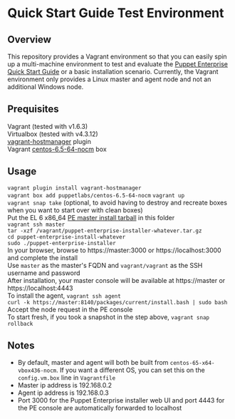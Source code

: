 # Quick Start Guide Test Environment

## Overview
This repository provides a Vagrant environment so that you can easily spin up a multi-machine environment to test and evaluate the [Puppet Enterprise Quick Start Guide](http://docs.puppetlabs.com/pe/latest/quick_start.html) or a basic installation scenario. Currently, the Vagrant environment only provides a Linux master and agent node and not an additional Windows node.

## Prequisites
Vagrant (tested with v1.6.3)  
Virtualbox (tested with v4.3.12)  
[vagrant-hostmanager](https://github.com/smdahlen/vagrant-hostmanager) plugin  
Vagrant [centos-6.5-64-nocm](https://vagrantcloud.com/puppetlabs/centos-6.5-64-nocm) box  

## Usage
`vagrant plugin install vagrant-hostmanager`  
`vagrant box add puppetlabs/centos-6.5-64-nocm`
`vagrant up`  
`vagrant snap take` (optional, to avoid having to destroy and recreate boxes when you want to start over with clean boxes)  
Put the EL 6 x86_64 [PE master install tarball](http://puppetlabs.com/misc/pe-files) in this folder  
`vagrant ssh master`  
`tar -xzf /vagrant/puppet-enterprise-installer-whatever.tar.gz`  
`cd puppet-enterprise-install-whatever`  
`sudo ./puppet-enterprise-installer`  
In your browser, browse to https://master:3000 or https://localhost:3000 and complete the install  
Use `master` as the master's FQDN and `vagrant/vagrant` as the SSH username and password  
After installation, your master console will be available at https://master or https://localhost:4443  
To install the agent, `vagrant ssh agent`  
`curl -k https://master:8140/packages/current/install.bash | sudo bash`  
Accept the node request in the PE console  
To start fresh, if you took a snapshot in the step above, `vagrant snap rollback`

## Notes
* By default, master and agent will both be built from `centos-65-x64-vbox436-nocm`. If you want a different OS, you can set this on the `config.vm.box` line in `Vagrantfile`
* Master ip address is 192.168.0.2  
* Agent ip address is 192.168.0.3  
* Port 3000 for the Puppet Enterprise installer web UI and port 4443 for the PE console are automatically forwarded to localhost  

